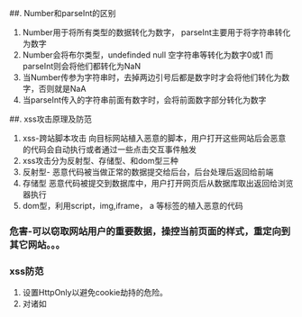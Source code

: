 
##. Number和parseInt的区别
   1. Number用于将所有类型的数据转化为数字， parseInt主要用于将字符串转化为数字
   2. Number会将布尔类型，undefinded null 空字符串等转化为数字0或1 而parseInt则会将他们都转化为NaN
   3. 当Number传参为字符串时，去掉两边引号后都是数字时才会将他们转化为数字，否则就是NaA
   4. 当parseInt传入的字符串前面有数字时，会将前面数字部分转化为数字


##. xss攻击原理及防范
1. xss-跨站脚本攻击 向目标网站植入恶意的脚本，用户打开这些网站后会恶意的代码会自动执行或者通过一些点击交互事件触发
2. xss攻击分为反射型、存储型、和dom型三种
3. 反射型- 恶意代码被当做正常的数据提交给后台，后台处理后返回给前端
4. 存储型 恶意代码被提交到数据库中，用户打开网页后从数据库取出返回给浏览器执行
5. dom型，利用script，img,iframe， a 等标签的植入恶意的代码
### 危害-可以窃取网站用户的重要数据，操控当前页面的样式，重定向到其它网站。。。
### xss防范
1. 设置HttpOnly以避免cookie劫持的危险。
2. 对诸如<script>、<img>、<a>等标签进行过滤
3. 编码，像一些常见的符号，如<>在输入的时候要对其进行转换编码，这样做浏览器是不会对该标签进行解释执行的，同时也不影响显示效果


## csrf攻击原理及防范
1. 跨站请求伪造 用户登录了网站A，网站B诱导用户进入网站B，网站B偷偷自动提交了向网站B的请求（比如构造了一个表单），请求携带A网站的cookie到了网站A的后台服务器。

###  csrfs防范
1. 对于所有请求采用token验证或其他请求头验证手段
2. 充分利用好cookie的SameSite属性
3. origin属性和referer属性




## 首屏优化

### 首屏和白屏时间的基本概念
1. 首屏时间--浏览器从响应网址输入到首屏内容渲染完成的时间，这个时候页面不一定完全渲染完成，只是当前视图渲染完成
2. 白屏时间--浏览器从响应网址输入到开始显示内容的时间
3. 白屏时间：performance.timing.responseStart - performance.timing.navigationStart
4. 首屏时间： performance.getEntriesByName("first-contentful-paint")[0].startTime

### 怎么优化首屏时间
1. 采用cdn分发，多台服务器部署相同的副本，让离用户近或者压力小的的服务节点响应用户的请求
2. 资源压缩，gzip压缩可以将js和css等资源压缩到原来的一半以上
3. 利用缓存，设置合理的缓存字段，刷新或下次打开就可以快速从缓存中获取
4. 静态资源动态加载，比如现在的spa应用，非首页的页面可以按需加载，非当前的视图组件可以动态加载，非当前的视图的图片可以懒加载
5. 有长列表的可以延迟加载
6. ssr-服务端渲染，让服务器返回的吧首页的内容直接返回
7. 利用script标签的defer和async属性，功能独立且不要求马上执行的js文件，可以加入async属性，如果是优先级低的js，可以加入defer属性
8. 前端利用localStorage或者内存做一些缓存处理
9. 骨架屏-一般用于移动端，首屏加载完成前，通过的简单的元素占位，缓解等待焦虑
10. 利用http2.0，http2比http1.1有更好的传输性能，在接口小数量多的情况小尤其明显




##. http 2.0的优势在哪里

### http1.0/1.1的特点
1. http 1.0在发送请求结束后会断开tcp连接，下一个请求又要重新重建tcp连接
2. http 1.1连接默认是长连接，connection:keep-alive
3. http 1.1中一个TCP连接虽然支持多个请求，但是同一时刻只能处理一个请求，两个请求的生命周期不同重叠

### http 2 的的新特性
#### 支持多路复用
 1. 多个http请求可以在同一个TCP连接并行的进行
 2. HTTP2虽然只有一条TCP连接，但是在逻辑上分成了很多stream

 3. HTTP2把要传输的信息分割成一个个二进制帧，首部信息会被封装到HEADER Frame，相应的request body就放到DATA Frame,一个帧你可以看成路上的一辆车,只要给这些车编号，让1号车都走1号门出，2号车都走2号门出，就把不同的http请求或者响应区分开来了。但是，这里要求同一个请求或者响应的帧必须是有有序的，要保证FIFO的，但是不同的请求或者响应帧可以互相穿插。这就是HTTP2的多路复用，是不是充分利用了网络带宽，是不是提高了并发度？

####  单一长连接 
1. 统一域名下单个，在HTTP/2中，客户端向某个域名的服务器请求页面的过程中，只会创建一条TCP连接，即使这页面可能包含上百个资源
2. 原因 单一的连接能减少TCP握手带来的时延,另外TCP协议有个滑动窗口，有慢启动这回事，就是说每次建立新连接后，数据先是慢慢地传，然后滑动窗口慢慢变大
3. HTTP2中用一条单一的长连接，避免了创建多个TCP连接带来的网络开销，提高了吞吐量。

#### 头部压缩
随着 Web 功能越来越复杂，每个页面产生的请求数也越来越多，根据 HTTP Archive 的统计，当前平均每个页面都会产生上百个请求。越来越多的请求导致消耗在头部的流量越来越多，尤其是每次都要传输 UserAgent、Cookie 这类不会频繁变动的内容，完全是一种浪费。

#### 二进制格式
- 与Http1.x（文本协议）不同，Http2是一个二进制协议，所有的消息被http2拆分封装成更小的消息单元帧，并进行二进制编码。其中http1.x的首部信息被封装成HEADER帧和CONTINUATION帧，请求体被封装到DATA帧
- 二进制优势
1. 性能。二进制协议的解析效率超高，几乎没有解析代价；
2. 带宽。二进制协议没有冗余字段，占用带宽少；

#### 服务端推送Server Push
这个功能通常被称作“缓存推送”。主要的思想是：当一个客户端请求资源X，而服务器知道它很可能也需要资源Z的情况下，服务器可以在客户端发送请求前，主动将资源Z推送给客户端。



## 怎么优化图片
1. 图片压缩 可以选择通过网络在线压缩或者专门的npm包
2. 图片按需加载，真实图片加载完之前使用缩略图占位显示
3. 在不同的retina屏，可以让img标签加载不同的图片 <img>标签引入了srcset属性。
<picture>标签，<source>标签


9. 数组的join方法的参数不传会是怎么样
不传参数组转化为字符串会以逗号间隔 [1, 2, 3, 4] => '1,2,3,4'



## tcp和udp的区别
- tcp是面向连接的，需要经过握手，传输更加可靠。udp不是面向连接的，不需要握手即可发送，不保证可靠交付
- tcp传输速度更慢，占用的系统资源更多。udp传输速度更快，占用的系统资源也更少。
- tcp面向字节流，udp是面向报文，tcp是点对点，udp可以一对多
- tcp适用于对通信质量要求高的场景，udp适用于对速度和即时性要求高的场景，比如视频、语音通话等场景

1. TCP的优点： 可靠，稳定 TCP的可靠体现在TCP在传递数据之前，会有三次握手来建立连接，而且在数据传递时，有确认、窗口、重传、拥塞控制机制，在数据传完后，还会断开连接用来节约系统资源。 TCP的缺点： 慢，效率低，占用系统资源高，易被攻击 TCP在传递数据之前，要先建连接，这会消耗时间，而且在数据传递时，确认机制、重传机制、拥塞控制机制等都会消耗大量的时间，而且要在每台设备上维护所有的传输连接，事实上，每个连接都会占用系统的CPU、内存等硬件资源。 而且，因为TCP有确认机制、三次握手机制，这些也导致TCP容易被人利用，实现DOS、DDOS、CC等攻击。
2. UDP的优点： 快，比TCP稍安全 UDP没有TCP的握手、确认、窗口、重传、拥塞控制等机制，UDP是一个无状态的传输协议，所以它在传递数据时非常快。没有TCP的这些机制，UDP较TCP被攻击者利用的漏洞就要少一些。但UDP也是无法避免攻击的，比如：UDP Flood攻击…… UDP的缺点： 不可靠，不稳定 因为UDP没有TCP那些可靠的机制，在数据传递时，如果网络质量不好，就会很容易丢包。 基于上面的优缺点，那么： 什么时候应该使用TCP： 当对网络通讯质量有要求的时候，比如：整个数据要准确无误的传递给对方，这往往用于一些要求可靠的应用，比如HTTP、HTTPS、FTP等传输文件的协议，POP、SMTP等邮件传输的协议。 在日常生活中，常见使用TCP协议的应用如下： 浏览器，用的HTTP FlashFXP，用的FTP Outlook，用的POP、SMTP Putty，用的Telnet、SSH QQ文件传输 ………… 什么时候应该使用UDP： 当对网络通讯质量要求不高的时候，要求网络通讯速度能尽量的快，这时就可以使用UDP。 比如，日常生活中，常见使用UDP协议的应用如下： QQ语音 QQ视频 TFTP ……


## js延迟加载的方式
注意defer和async在不同浏览器的表现并不是完全一致的
1. defer和async都可以用于实现js的异步加载，避免或缓解对页面解析和渲染的阻塞
2. defer：defer属性只对外部脚本有用，defer属性的script可以放在页面任何位置，异步加载完后不会立即执行，但是会在DOMContentLoaded事件触发之前执行,这一点在Chrome和firefox的测试结果是一致的，可以理解为html的解析后执行（网上流行的版本是DOMContentLoaded事件之后执行，还有说在load事件之后触发，太误导人了）

3. async的异步加载完成后，加载脚本不会阻塞html解析渲染，加载完成开始解析执行脚本，此时会阻塞html的解析渲染 async在Chrome和firefox的测试结果不一致，同一个页面，Chrome中async在DOMContentLoaded后触发，firefox中则是在DOMContentLoaded之前触发

参考文章 [defer和async的区别](https://segmentfault.com/q/1010000000640869)


5. 输入url后的过程


8. https比http安全在哪里


9. CDN原理以及CDN获取最近节点资源的算法是什么(另加)